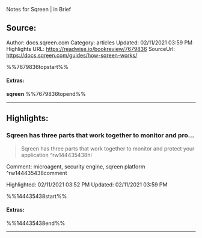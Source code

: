 Notes for Sqreen | in Brief

## Source:
Author: docs.sqreen.com
Category: articles
Updated: 02/11/2021 03:59 PM
Highlights URL: https://readwise.io/bookreview/7679836
SourceUrl: https://docs.sqreen.com/guides/how-sqreen-works/

%%7679836topstart%%
#### Extras:
**sqreen**
%%7679836topend%%
 
-----
 ## Highlights:

### Sqreen has three parts that work together to monitor and pro...
>Sqreen has three parts that work together to monitor and protect your application ^rw144435438hl

Comment: microagent, security engine, sqreen platform ^rw144435438comment

Highlighted: 02/11/2021 03:52 PM
Updated: 02/11/2021 03:59 PM

%%144435438start%%
#### Extras:

%%144435438end%%

------

